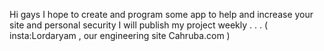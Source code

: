 Hi gays 
I hope to create and program some app to help and
increase your site and personal security
I  will publish my project weekly . . .
( insta:Lordaryam , our engineering site Cahruba.com )
